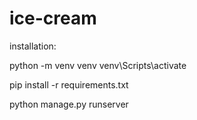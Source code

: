 # ice-cream
installation:

python -m venv venv
venv\Scripts\activate

pip install -r requirements.txt

python manage.py runserver
